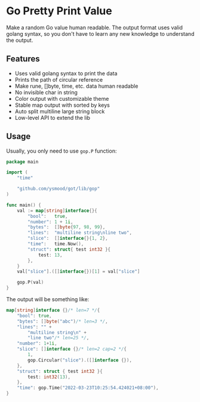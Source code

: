 # Go Pretty Print Value

Make a random Go value human readable. The output format uses valid golang syntax, so you don't have to learn any new knowledge to understand the output.

## Features

- Uses valid golang syntax to print the data
- Prints the path of circular reference
- Make rune, []byte, time, etc. data human readable
- No invisible char in string
- Color output with customizable theme
- Stable map output with sorted by keys
- Auto split multiline large string block
- Low-level API to extend the lib

## Usage

Usually, you only need to use `gop.P` function:

```go
package main

import (
    "time"

    "github.com/ysmood/got/lib/gop"
)

func main() {
    val := map[string]interface{}{
        "bool":   true,
        "number": 1 + 1i,
        "bytes":  []byte{97, 98, 99},
        "lines":  "multiline string\nline two",
        "slice":  []interface{}{1, 2},
        "time":   time.Now(),
        "struct": struct{ test int32 }{
            test: 13,
        },
    }
    val["slice"].([]interface{})[1] = val["slice"]

    gop.P(val)
}
```

The output will be something like:

```go
map[string]interface {}/* len=7 */{
    "bool": true,
    "bytes": []byte("abc")/* len=3 */,
    "lines": "" +
        "multiline string\n" +
        "line two"/* len=25 */,
    "number": 1+1i,
    "slice": []interface {}/* len=2 cap=2 */{
        1,
        gop.Circular("slice").([]interface {}),
    },
    "struct": struct { test int32 }{
        test: int32(13),
    },
    "time": gop.Time("2022-03-23T10:25:54.424021+08:00"),
}
```
